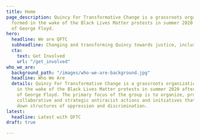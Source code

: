 ```yaml
---
title: Home
page_description: Quincy For Transformative Change is a grassroots organization that
  formed in the wake of the Black Lives Matter protests in summer 2020 after the murder
  of George Floyd.
hero:
  headline: We are QFTC
  subheadline: Changing and transforming Quincy towards justice, inclusion, and anti-racism
  cta:
    text: Get Involved
    url: "/get_involved"
who_we_are:
  background_path: "/images/who-we-are-background.jpg"
  headline: Who We Are
  details: Quincy For Transformative Change is a grassroots organization that formed
    in the wake of the Black Lives Matter protests in summer 2020 after the murder
    of George Floyd. The primary focus of the group is to organize, promote, and facilitate
    collaborative and strategic antiracist actions and initiatives that seek to break
    down structures of oppression and discrimination.
latest:
  headline: Latest with QFTC
draft: true

---
```

